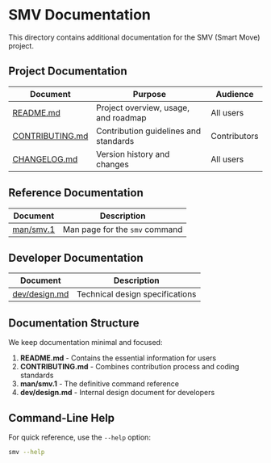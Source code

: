 # SMV Documentation

This directory contains additional documentation for the SMV (Smart Move) project.

## Project Documentation

| Document | Purpose | Audience |
|----------|---------|----------|
| [README.md](../README.md) | Project overview, usage, and roadmap | All users |
| [CONTRIBUTING.md](../CONTRIBUTING.md) | Contribution guidelines and standards | Contributors |
| [CHANGELOG.md](../CHANGELOG.md) | Version history and changes | All users |

## Reference Documentation

| Document | Description |
|----------|-------------|
| [man/smv.1](man/smv.1) | Man page for the `smv` command |

## Developer Documentation

| Document | Description |
|----------|-------------|
| [dev/design.md](dev/design.md) | Technical design specifications |

## Documentation Structure

We keep documentation minimal and focused:

1. **README.md** - Contains the essential information for users
2. **CONTRIBUTING.md** - Combines contribution process and coding standards
3. **man/smv.1** - The definitive command reference
4. **dev/design.md** - Internal design document for developers

## Command-Line Help

For quick reference, use the `--help` option:

```bash
smv --help
```